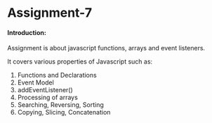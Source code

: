 # Assignment-7
 
#### Introduction:
Assignment is about javascript functions, arrays and event listeners.

It covers various properties of Javascript such as:
1. Functions and Declarations
2. Event Model
3. addEventListener()
4. Processing of arrays
5. Searching, Reversing, Sorting
6. Copying, Slicing, Concatenation



